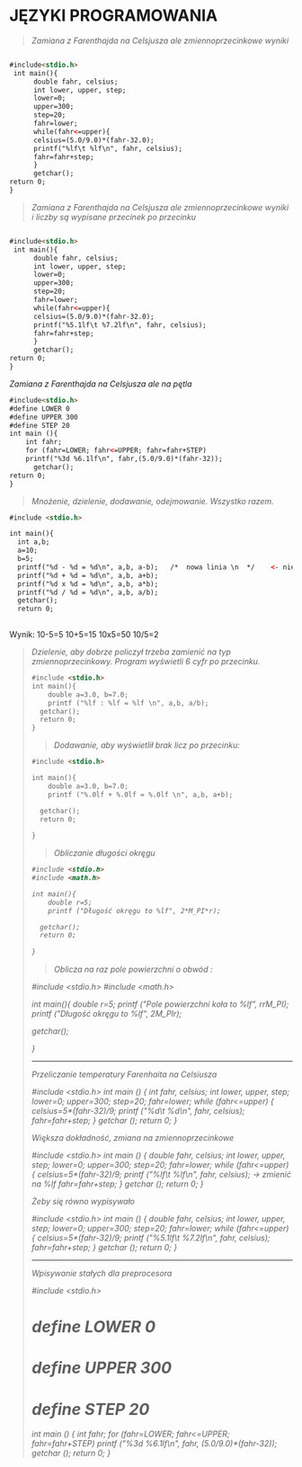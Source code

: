 # JĘZYKI PROGRAMOWANIA


<blockquote>
<p> <i> Zamiana z Farenthajda na Celsjusza ale zmiennoprzecinkowe wyniki </i>
</blockquote>

```html

#include<stdio.h>
 int main(){
      double fahr, celsius;
      int lower, upper, step;
      lower=0;
      upper=300;
      step=20;
      fahr=lower;
      while(fahr<=upper){
      celsius=(5.0/9.0)*(fahr-32.0);
      printf("%lf\t %lf\n", fahr, celsius);
      fahr=fahr+step;
      }
      getchar();
return 0;
}           
```

<blockquote>

<p> <i> Zamiana z Farenthajda na Celsjusza ale zmiennoprzecinkowe wyniki i liczby są wypisane przecinek po przecinku </i>
</blockquote>

```html

#include<stdio.h>
 int main(){
      double fahr, celsius;
      int lower, upper, step;
      lower=0;
      upper=300;
      step=20;
      fahr=lower;
      while(fahr<=upper){
      celsius=(5.0/9.0)*(fahr-32.0);
      printf("%5.1lf\t %7.2lf\n", fahr, celsius);
      fahr=fahr+step;
      }
      getchar();
return 0;
}
```

<blocquote>
<p> <i>Zamiana z Farenthajda na Celsjusza ale na pętla </i>
</blockquote>

```html
#include<stdio.h>
#define LOWER 0
#define UPPER 300
#define STEP 20
int main (){
    int fahr;
    for (fahr=LOWER; fahr<=UPPER; fahr=fahr+STEP)
    printf("%3d %6.1lf\n", fahr,(5.0/9.0)*(fahr-32));
      getchar();
return 0;
}
```

<blockquote>
<p> <i>Mnożenie, dzielenie, dodawanie, odejmowanie. Wszystko razem.</i>
</blockquote>

```html
#include <stdio.h>

int main(){
  int a,b;
  a=10;
  b=5;
  printf("%d - %d = %d\n", a,b, a-b);  	/*  nowa linia \n  */    <- nie pezeszkadza kompilatorowi
  printf("%d + %d = %d\n", a,b, a+b);
  printf("%d x %d = %d\n", a,b, a*b);
  printf("%d / %d = %d\n", a,b, a/b);
  getchar();
  return 0;
  
```

Wynik:
10-5=5
10+5=15
10x5=50
10/5=2


<blockquote>
<p> <i>Dzielenie, aby dobrze policzył trzeba zamienić na typ zmiennoprzecinkowy. Program wyświetli 6 cyfr po przecinku. </i>
</blocquote>


```html
#include <stdio.h>
int main(){
    double a=3.0, b=7.0;
    printf ("%lf : %lf = %lf \n", a,b, a/b);
  getchar();
  return 0;
}
```

<blockquote>
<p> <i>Dodawanie, aby wyświetlił brak licz po przecinku: </i>
</blockquote>

```html
#include <stdio.h>

int main(){
    double a=3.0, b=7.0;
    printf ("%.0lf + %.0lf = %.0lf \n", a,b, a+b);

  getchar();
  return 0;
    
}
```

<blockquote>
<p> <i>Obliczanie długości okręgu
</blockquote>

```html
#include <stdio.h>
#include <math.h>

int main(){
    double r=5;
    printf ("Długość okręgu to %lf", 2*M_PI*r);

  getchar();
  return 0;
   
}
```

<blockquote>
<p> <i> Oblicza na raz pole powierzchni o obwód : </i>
</blockquote>


#include <stdio.h>
#include <math.h>

int main(){
    double r=5;
    printf ("Pole powierzchni koła to %lf", r*r*M_PI);
    printf ("Długość okręgu to %lf", 2*M_PI*r);

  getchar();
    
}

--------------------------------------------------------------------------------------------------------------------------------------------------------

Przeliczanie temperatury Farenhaita na Celsiusza

#include <stdio.h>
int main () {
         int fahr, celsius;
         int lower, upper, step;
         lower=0;
         upper=300;
         step=20;
         fahr=lower;
         while (fahr<=upper) {
               celsius=5*(fahr-32)/9;
               printf ("%d\t %d\n", fahr, celsius);
               fahr=fahr+step;
               }
         getchar ();
         return 0;
         }


Większa dokładność, zmiana na zmiennoprzecinkowe

#include <stdio.h>
int main () {
         double fahr, celsius;
         int lower, upper, step;
         lower=0;
         upper=300;
         step=20;
         fahr=lower;
         while (fahr<=upper) {
               celsius=5*(fahr-32)/9;
               printf ("%lf\t %lf\n", fahr, celsius);                  -> zmienić na %lf
               fahr=fahr+step;
               }
         getchar ();
         return 0;
         }


Żeby się równo wypisywało

#include <stdio.h>
int main () {
         double fahr, celsius;
         int lower, upper, step;
         lower=0;
         upper=300;
         step=20;
         fahr=lower;
         while (fahr<=upper) {
               celsius=5*(fahr-32)/9;
               printf ("%5.1lf\t %7.2lf\n", fahr, celsius);
               fahr=fahr+step;
               }
         getchar ();
         return 0;
         }

------------------------------------------------------------------------------------------------------------------------------------

Wpisywanie stałych dla preprocesora

#include <stdio.h>
# define LOWER 0
# define UPPER 300
# define STEP 20
int main () {
         int fahr;
         for (fahr=LOWER; fahr<=UPPER; fahr=fahr+STEP)
             printf ("%3d %6.1lf\n", fahr, (5.0/9.0)*(fahr-32));
         getchar ();
         return 0;
}
